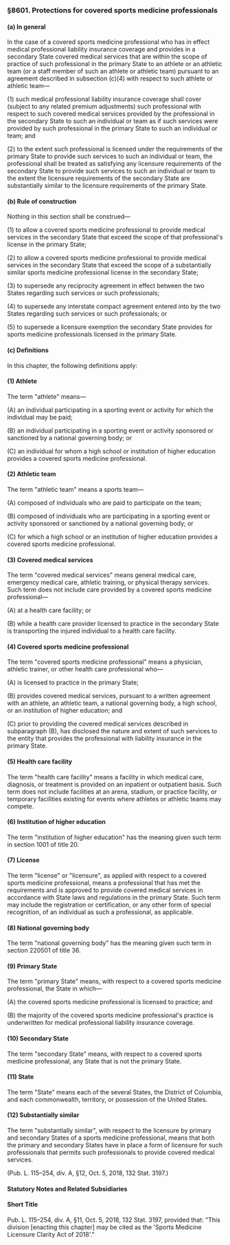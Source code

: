 ### §8601. Protections for covered sports medicine professionals ###

#### (a) In general ####

In the case of a covered sports medicine professional who has in effect medical professional liability insurance coverage and provides in a secondary State covered medical services that are within the scope of practice of such professional in the primary State to an athlete or an athletic team (or a staff member of such an athlete or athletic team) pursuant to an agreement described in subsection (c)(4) with respect to such athlete or athletic team—

(1) such medical professional liability insurance coverage shall cover (subject to any related premium adjustments) such professional with respect to such covered medical services provided by the professional in the secondary State to such an individual or team as if such services were provided by such professional in the primary State to such an individual or team; and

(2) to the extent such professional is licensed under the requirements of the primary State to provide such services to such an individual or team, the professional shall be treated as satisfying any licensure requirements of the secondary State to provide such services to such an individual or team to the extent the licensure requirements of the secondary State are substantially similar to the licensure requirements of the primary State.

#### (b) Rule of construction ####

Nothing in this section shall be construed—

(1) to allow a covered sports medicine professional to provide medical services in the secondary State that exceed the scope of that professional's license in the primary State;

(2) to allow a covered sports medicine professional to provide medical services in the secondary State that exceed the scope of a substantially similar sports medicine professional license in the secondary State;

(3) to supersede any reciprocity agreement in effect between the two States regarding such services or such professionals;

(4) to supersede any interstate compact agreement entered into by the two States regarding such services or such professionals; or

(5) to supersede a licensure exemption the secondary State provides for sports medicine professionals licensed in the primary State.

#### (c) Definitions ####

In this chapter, the following definitions apply:

#### (1) Athlete ####

The term "athlete" means—

(A) an individual participating in a sporting event or activity for which the individual may be paid;

(B) an individual participating in a sporting event or activity sponsored or sanctioned by a national governing body; or

(C) an individual for whom a high school or institution of higher education provides a covered sports medicine professional.

#### (2) Athletic team ####

The term "athletic team" means a sports team—

(A) composed of individuals who are paid to participate on the team;

(B) composed of individuals who are participating in a sporting event or activity sponsored or sanctioned by a national governing body; or

(C) for which a high school or an institution of higher education provides a covered sports medicine professional.

#### (3) Covered medical services ####

The term "covered medical services" means general medical care, emergency medical care, athletic training, or physical therapy services. Such term does not include care provided by a covered sports medicine professional—

(A) at a health care facility; or

(B) while a health care provider licensed to practice in the secondary State is transporting the injured individual to a health care facility.

#### (4) Covered sports medicine professional ####

The term "covered sports medicine professional" means a physician, athletic trainer, or other health care professional who—

(A) is licensed to practice in the primary State;

(B) provides covered medical services, pursuant to a written agreement with an athlete, an athletic team, a national governing body, a high school, or an institution of higher education; and

(C) prior to providing the covered medical services described in subparagraph (B), has disclosed the nature and extent of such services to the entity that provides the professional with liability insurance in the primary State.

#### (5) Health care facility ####

The term "health care facility" means a facility in which medical care, diagnosis, or treatment is provided on an inpatient or outpatient basis. Such term does not include facilities at an arena, stadium, or practice facility, or temporary facilities existing for events where athletes or athletic teams may compete.

#### (6) Institution of higher education ####

The term "institution of higher education" has the meaning given such term in section 1001 of title 20.

#### (7) License ####

The term "license" or "licensure", as applied with respect to a covered sports medicine professional, means a professional that has met the requirements and is approved to provide covered medical services in accordance with State laws and regulations in the primary State. Such term may include the registration or certification, or any other form of special recognition, of an individual as such a professional, as applicable.

#### (8) National governing body ####

The term "national governing body" has the meaning given such term in section 220501 of title 36.

#### (9) Primary State ####

The term "primary State" means, with respect to a covered sports medicine professional, the State in which—

(A) the covered sports medicine professional is licensed to practice; and

(B) the majority of the covered sports medicine professional's practice is underwritten for medical professional liability insurance coverage.

#### (10) Secondary State ####

The term "secondary State" means, with respect to a covered sports medicine professional, any State that is not the primary State.

#### (11) State ####

The term "State" means each of the several States, the District of Columbia, and each commonwealth, territory, or possession of the United States.

#### (12) Substantially similar ####

The term "substantially similar", with respect to the licensure by primary and secondary States of a sports medicine professional, means that both the primary and secondary States have in place a form of licensure for such professionals that permits such professionals to provide covered medical services.

(Pub. L. 115–254, div. A, §12, Oct. 5, 2018, 132 Stat. 3197.)

#### **Statutory Notes and Related Subsidiaries** ####

#### Short Title ####

Pub. L. 115–254, div. A, §11, Oct. 5, 2018, 132 Stat. 3197, provided that: "This division [enacting this chapter] may be cited as the 'Sports Medicine Licensure Clarity Act of 2018'."